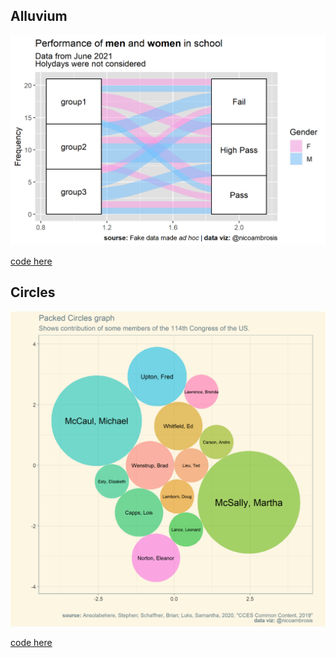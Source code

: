 ## Alluvium
<p align="center">
  <img src="https://github.com/nicoambrosis/Advanced-Data-Visualization-with-R/blob/main/Week%201/Flows%20and%20Circles/Alluvium.png">
</p>

[code here](https://github.com/nicoambrosis/Advanced-Data-Visualization-with-R/blob/main/Week%201/Flows%20and%20Circles/Alluvium.R)



## Circles
<p align="center">
  <img src="https://github.com/nicoambrosis/Advanced-Data-Visualization-with-R/blob/main/Week%201/Flows%20and%20Circles/Packed_circles.png">
</p>

[code here](https://github.com/nicoambrosis/Advanced-Data-Visualization-with-R/blob/main/Week%201/Flows%20and%20Circles/Circles.R)
